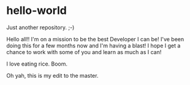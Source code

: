hello-world
===========

Just another repository. ;-)

Hello all!! I'm on a mission to be the best Developer I can be! I've been doing this for a few months now and I'm having a blast! I hope I get a chance to work with some of you and learn as much as I can!

I love eating rice. Boom.

Oh yah, this is my edit to the master.
